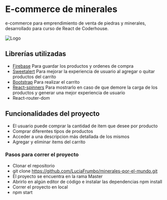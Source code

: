 
# E-commerce de minerales

e-commerce para emprendimiento de venta de piedras y minerales, desarrollado para curso de React de Coderhouse.

![Logo](https://res.cloudinary.com/dkflhztri/image/upload/v1665545196/piedras/logo_ms72dv.jpg)

## Librerías utilizadas

- [Firebase](https://firebase.google.com)
Para guardar los productos y ordenes de compra
- [Sweetalert](https://sweetalert.js.org/)
Para mejorar la experiencia de usuario al agregar o quitar productos del carrito
- [Bootstrap](https://getbootstrap.com)
Para realizar el carrito 
- [React-spinners](https://davidhu.io/react-spinners)
Para mostrarlo en caso de que demore la carga de los productos y generar una mejor experiencia de usuario
- React-router-dom

## Funcionalidades del proyecto

- El usuario puede comprar la cantidad de item que desee por producto
- Comprar diferentes tipos de productos
- Acceder a una descripcion más detallada de los mismos
- Agregar y eliminar items del carrito

### Pasos para correr el proyecto

- Clonar el repositorio
- git clone https://github.com/LuciaFrumbo/minerales-por-el-mundo.git
- El proyecto se encuentra en la rama Master
- Abrirlo en algún editor de código e instalar las dependencias
npm install
- Correr el proyecto en local
- npm start
